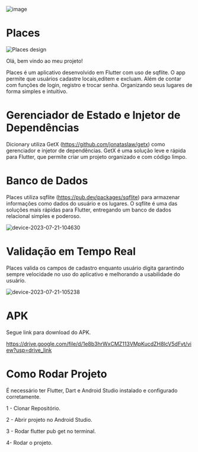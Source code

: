 ![image](https://github.com/jpDEVsekiro/Places/assets/71463029/b3b3959f-15fa-4b98-9cca-4436b25e966c)

# Places

![Places design](https://github.com/jpDEVsekiro/Places/assets/71463029/2d6db35a-bda2-4cdb-b77d-66ad51afb39c)


Olá, bem vindo ao meu projeto!

Places é um aplicativo desenvolvido em Flutter com uso de sqflite. O app permite que usuários cadastre locais,editem e excluam. Além de contar com funções de login, registro e trocar senha. Organizando seus lugares de forma simples e intuitivo.

# Gerenciador de Estado e Injetor de Dependências 

Dicionary utiliza GetX (https://github.com/jonataslaw/getx) como gerenciador e injetor de dependências. GetX é uma solução leve e rápida para Flutter, que permite criar um projeto organizado e com código limpo.

# Banco de Dados 

Places utiliza sqflite (https://pub.dev/packages/sqflite)  para armazenar informações como dados do usuário e os lugares. O sqflite é uma das soluções mais rápidas para Flutter, entregando um banco de dados relacional simples e poderoso.

![device-2023-07-21-104630](https://github.com/jpDEVsekiro/Places/assets/71463029/241531d0-34a0-4209-bb2e-4411be777385)

# Validação em Tempo Real

Places valida os campos de cadastro enquanto usuário digita garantindo sempre velocidade no uso do aplicativo e melhorando a usabilidade do usuário.

![device-2023-07-21-105238](https://github.com/jpDEVsekiro/Places/assets/71463029/86f6d256-c5ae-4e63-a12c-a092ae5fdb2f)

# APK
Segue link para download do APK.

https://drive.google.com/file/d/1e8b3hrWxCMZ113VMpKucdZH8lcV5dFvt/view?usp=drive_link

# Como Rodar Projeto

É necessário ter Flutter, Dart e Android Studio instalado e configurado corretamente. 

1 - Clonar Repositório.

2 - Abrir projeto no Android Studio.

3 - Rodar flutter pub get no terminal.

4- Rodar o projeto.
